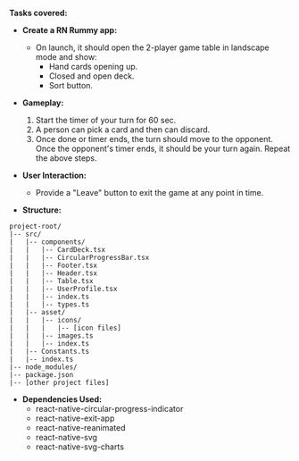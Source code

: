 **Tasks covered:**

- **Create a RN Rummy app:**
  - On launch, it should open the 2-player game table in landscape mode and show:
    - Hand cards opening up.
    - Closed and open deck.
    - Sort button.
  
- **Gameplay:**
  1. Start the timer of your turn for 60 sec.
  2. A person can pick a card and then can discard.
  3. Once done or timer ends, the turn should move to the opponent. Once the opponent's timer ends, it should be your turn again. Repeat the above steps.

- **User Interaction:**
  - Provide a "Leave" button to exit the game at any point in time.

- **Structure:**
```
project-root/
|-- src/
|   |-- components/
|   |   |-- CardDeck.tsx
|   |   |-- CircularProgressBar.tsx
|   |   |-- Footer.tsx
|   |   |-- Header.tsx
|   |   |-- Table.tsx
|   |   |-- UserProfile.tsx
|   |   |-- index.ts
|   |   |-- types.ts
|   |-- asset/
|   |   |-- icons/
|   |   |   |-- [icon files]
|   |   |-- images.ts
|   |   |-- index.ts
|   |-- Constants.ts
|   |-- index.ts
|-- node_modules/
|-- package.json
|-- [other project files]
```

- **Dependencies Used:**
  - react-native-circular-progress-indicator
  - react-native-exit-app
  - react-native-reanimated
  - react-native-svg
  - react-native-svg-charts
